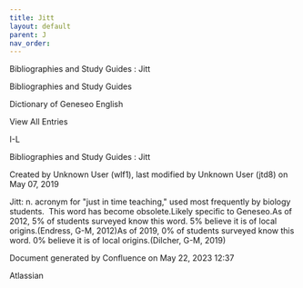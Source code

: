 ```yaml
---
title: Jitt
layout: default
parent: J
nav_order:
---
```


Bibliographies and Study Guides : Jitt

Bibliographies and Study Guides

Dictionary of Geneseo English

View All Entries

I-L

Bibliographies and Study Guides : Jitt

Created by  Unknown User (wlf1), last modified by  Unknown User (jtd8) on May 07, 2019

Jitt: n. acronym for &quot;just in time teaching,&quot; used most frequently by biology students.  This word has become obsolete.Likely specific to Geneseo.As of 2012, 5% of students surveyed know this word. 5% believe it is of local origins.(Endress, G-M, 2012)As of 2019, 0% of students surveyed know this word. 0% believe it is of local origins.(Dilcher, G-M, 2019) 

Document generated by Confluence on May 22, 2023 12:37

Atlassian
